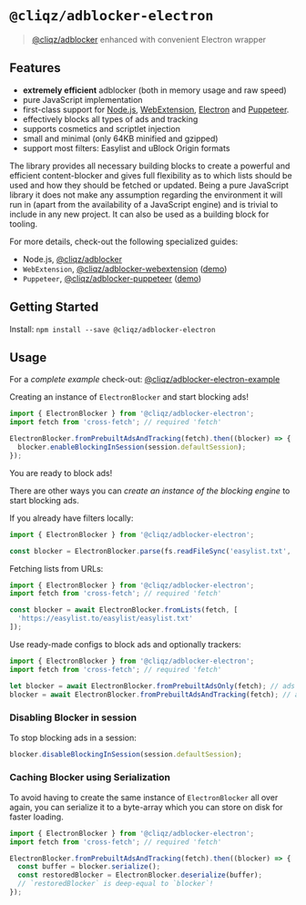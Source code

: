 # `@cliqz/adblocker-electron`

> [@cliqz/adblocker](https://github.com/cliqz-oss/adblocker/tree/master/packages/adblocker) enhanced with convenient Electron wrapper

## Features

* **extremely efficient** adblocker (both in memory usage and raw speed)
* pure JavaScript implementation
* first-class support for [Node.js](https://github.com/cliqz-oss/adblocker/tree/master/packages/adblocker), [WebExtension](https://github.com/cliqz-oss/adblocker/tree/master/packages/adblocker-webextension), [Electron](https://github.com/cliqz-oss/adblocker/tree/master/packages/adblocker-electron) and [Puppeteer](https://github.com/cliqz-oss/adblocker/tree/master/packages/adblocker-puppeteer).
* effectively blocks all types of ads and tracking
* supports cosmetics and scriptlet injection
* small and minimal (only 64KB minified and gzipped)
* support most filters: Easylist and uBlock Origin formats

The library provides all necessary building blocks to create a powerful
and efficient content-blocker and gives full flexibility as to which
lists should be used and how they should be fetched or updated. Being a
pure JavaScript library it does not make any assumption regarding the
environment it will run in (apart from the availability of a JavaScript
engine) and is trivial to include in any new project. It can also be
used as a building block for tooling.

For more details, check-out the following specialized guides:

* Node.js, [@cliqz/adblocker](https://github.com/cliqz-oss/adblocker/tree/master/packages/adblocker)
* `WebExtension`, [@cliqz/adblocker-webextension](https://github.com/cliqz-oss/adblocker/tree/master/packages/adblocker-webextension) ([demo](https://github.com/cliqz-oss/adblocker/tree/master/packages/adblocker-webextension-example))
* `Puppeteer`, [@cliqz/adblocker-puppeteer](https://github.com/cliqz-oss/adblocker/tree/master/packages/adblocker-puppeteer) ([demo](https://github.com/cliqz-oss/adblocker/tree/master/packages/adblocker-puppeteer-example))

## Getting Started

Install: `npm install --save @cliqz/adblocker-electron`

## Usage

For a *complete example* check-out: [@cliqz/adblocker-electron-example](https://github.com/cliqz-oss/adblocker/tree/master/packages/adblocker-electron-example)

Creating an instance of `ElectronBlocker` and start blocking ads!

```javascript
import { ElectronBlocker } from '@cliqz/adblocker-electron';
import fetch from 'cross-fetch'; // required 'fetch'

ElectronBlocker.fromPrebuiltAdsAndTracking(fetch).then((blocker) => {
  blocker.enableBlockingInSession(session.defaultSession);
});
```

You are ready to block ads!

There are other ways you can *create an instance of the blocking engine* to
start blocking ads.

If you already have filters locally:
```javascript
import { ElectronBlocker } from '@cliqz/adblocker-electron';

const blocker = ElectronBlocker.parse(fs.readFileSync('easylist.txt', 'utf-8'));
```

Fetching lists from URLs:
```javascript
import { ElectronBlocker } from '@cliqz/adblocker-electron';
import fetch from 'cross-fetch'; // required 'fetch'

const blocker = await ElectronBlocker.fromLists(fetch, [
  'https://easylist.to/easylist/easylist.txt'
]);
```

Use ready-made configs to block ads and optionally trackers:
```javascript
import { ElectronBlocker } from '@cliqz/adblocker-electron';
import fetch from 'cross-fetch'; // required 'fetch'

let blocker = await ElectronBlocker.fromPrebuiltAdsOnly(fetch); // ads only
blocker = await ElectronBlocker.fromPrebuiltAdsAndTracking(fetch); // ads and tracking
```

### Disabling Blocker in session

To stop blocking ads in a session:

```javascript
blocker.disableBlockingInSession(session.defaultSession);
```

### Caching Blocker using Serialization

To avoid having to create the same instance of `ElectronBlocker` all over again,
you can serialize it to a byte-array which you can store on disk for faster
loading.

```javascript
import { ElectronBlocker } from '@cliqz/adblocker-electron';
import fetch from 'cross-fetch'; // required 'fetch'

ElectronBlocker.fromPrebuiltAdsAndTracking(fetch).then((blocker) => {
  const buffer = blocker.serialize();
  const restoredBlocker = ElectronBlocker.deserialize(buffer);
  // `restoredBlocker` is deep-equal to `blocker`!
});
```
